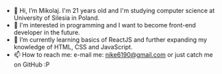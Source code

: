 - 👋 Hi, I’m Mikolaj. I'm 21 years old and I'm studying computer science at University of Silesia in Poland.
- 👀 I'm interested in programming and I want to become front-end developer in the future.
- 🌱 I’m currently learning basics of ReactJS and further expanding my knowledge of HTML, CSS and JavaScript.
- 📫 How to reach me: e-mail me: nike6190@gmail.com or just catch me on GitHub :P

<!---
Macek2/Macek2 is a ✨ special ✨ repository because its `README.md` (this file) appears on your GitHub profile.
You can click the Preview link to take a look at your changes.
--->
